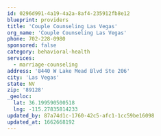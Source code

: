 ```yaml
---
id: 0296d991-4a19-4a2a-8af4-235912fb8e12
blueprint: providers
title: 'Couple Counseling Las Vegas'
org_name: 'Couple Counseling Las Vegas'
phone: 702-228-0980
sponsored: false
category: behavioral-health
services:
  - marriage-counseling
address: '8440 W Lake Mead Blvd Ste 206'
city: 'Las Vegas'
state: NV
zip: '89128'
_geoloc:
  lat: 36.199590500518
  lng: -115.27835814233
updated_by: 87a74d1c-1760-42c5-afc1-1cc59be16098
updated_at: 1662668192
---
```

